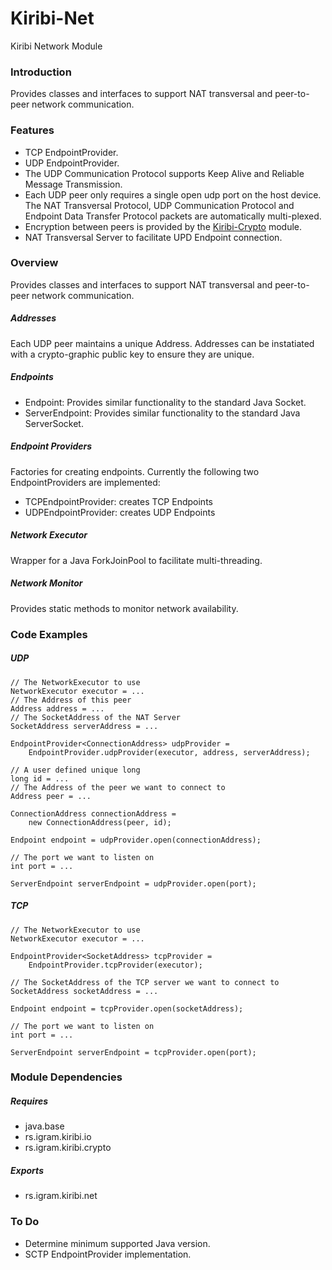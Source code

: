 # Kiribi-Net
Kiribi Network Module


### Introduction
Provides classes and interfaces to support NAT transversal and peer-to-peer network communication.

### Features
* TCP EndpointProvider.
* UDP EndpointProvider.
* The UDP Communication Protocol supports Keep Alive and Reliable Message Transmission.
* Each UDP peer only requires a single open udp port on the host device. The NAT Transversal Protocol, UDP Communication Protocol and Endpoint Data Transfer Protocol packets are automatically multi-plexed.
* Encryption between peers is provided by the [Kiribi-Crypto](http://github.com/Igram-doo/Kiribi-Crypto) module.
* NAT Transversal Server to facilitate UPD Endpoint connection.

### Overview
Provides classes and interfaces to support NAT transversal and peer-to-peer network communication.

##### Addresses
Each UDP peer maintains a unique Address. Addresses can be instatiated with a crypto-graphic public key to ensure they are unique.

##### Endpoints
* Endpoint: Provides similar functionality to the standard Java Socket.
* ServerEndpoint: Provides similar functionality to the standard Java ServerSocket.

##### Endpoint Providers
Factories for creating endpoints. Currently the following two EndpointProviders are implemented:

* TCPEndpointProvider: creates TCP Endpoints
* UDPEndpointProvider: creates UDP Endpoints

##### Network Executor
Wrapper for a Java ForkJoinPool to facilitate multi-threading.

##### Network Monitor
Provides static methods to monitor network availability.

### Code Examples
##### UDP
	// The NetworkExecutor to use
	NetworkExecutor executor = ...
	// The Address of this peer
	Address address = ... 
	// The SocketAddress of the NAT Server
	SocketAddress serverAddress = ...
	
	EndpointProvider<ConnectionAddress> udpProvider = 
		EndpointProvider.udpProvider(executor, address, serverAddress);
		
	// A user defined unique long
	long id = ...
	// The Address of the peer we want to connect to
	Address peer = ...
	
	ConnectionAddress connectionAddress = 
		new ConnectionAddress(peer, id);
		
	Endpoint endpoint = udpProvider.open(connectionAddress);

	// The port we want to listen on
	int port = ...
	
	ServerEndpoint serverEndpoint = udpProvider.open(port);
		
##### TCP
	// The NetworkExecutor to use
	NetworkExecutor executor = ...
	
	EndpointProvider<SocketAddress> tcpProvider = 
		EndpointProvider.tcpProvider(executor);
		
	// The SocketAddress of the TCP server we want to connect to
	SocketAddress socketAddress = ...
		
	Endpoint endpoint = tcpProvider.open(socketAddress);

	// The port we want to listen on
	int port = ...
	
	ServerEndpoint serverEndpoint = tcpProvider.open(port);
	
### Module Dependencies
##### Requires
* java.base
* rs.igram.kiribi.io
* rs.igram.kiribi.crypto

##### Exports
* rs.igram.kiribi.net

### To Do
* Determine minimum supported Java version.
* SCTP EndpointProvider implementation.
